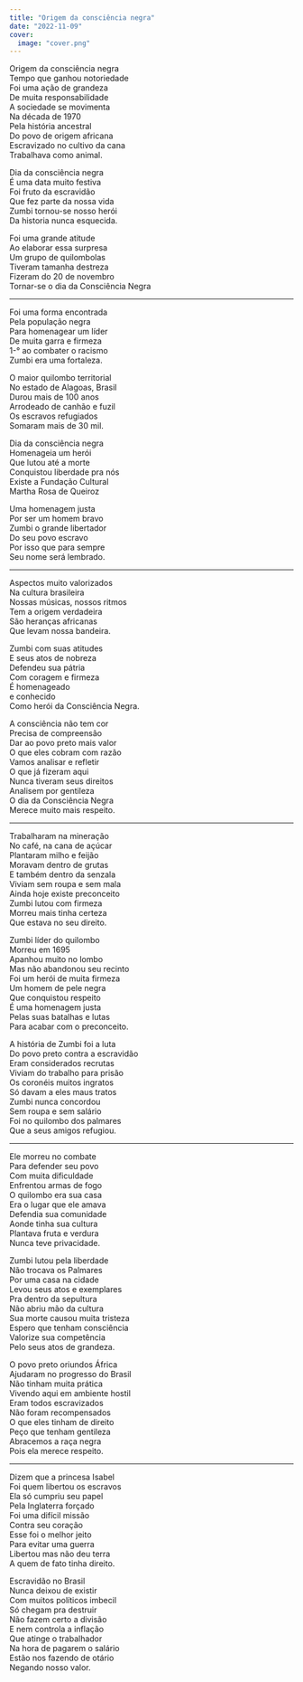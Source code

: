 ```yaml
---
title: "Origem da consciência negra"
date: "2022-11-09"
cover:
  image: "cover.png"
---
```


Origem da consciência negra  
Tempo que ganhou notoriedade  
Foi uma ação de grandeza  
De muita responsabilidade  
A sociedade se movimenta  
Na década de 1970  
Pela história ancestral  
Do povo de origem africana  
Escravizado no cultivo da cana  
Trabalhava como animal.  

Dia da consciência negra  
É uma data muito festiva  
Foi fruto da escravidão  
Que fez parte da nossa vida  
Zumbi tornou-se nosso herói  
Da historia nunca esquecida.  

Foi uma grande atitude  
Ao elaborar essa surpresa  
Um grupo de quilombolas  
Tiveram tamanha destreza  
Fizeram do 20 de novembro  
Tornar-se o dia da Consciência Negra  

---

Foi uma forma encontrada  
Pela população negra  
Para homenagear um líder  
De muita garra e firmeza  
1-° ao combater o racismo  
Zumbi era uma fortaleza.  

O maior quilombo territorial  
No estado de Alagoas, Brasil  
Durou mais de 100 anos  
Arrodeado de canhão e fuzil  
Os escravos refugiados  
Somaram mais de 30 mil.  

Dia da consciência negra  
Homenageia um herói  
Que lutou até a morte  
Conquistou liberdade pra nós  
Existe a Fundação Cultural  
Martha Rosa de Queiroz  

Uma homenagem justa  
Por ser um homem bravo  
Zumbi o grande libertador  
Do seu povo escravo  
Por isso que para sempre  
Seu nome será lembrado.  

---

Aspectos muito valorizados  
Na cultura brasileira  
Nossas músicas, nossos ritmos  
Tem a origem verdadeira  
São heranças africanas  
Que levam nossa bandeira.  

Zumbi com suas atitudes  
E seus atos de nobreza  
Defendeu sua pátria  
Com coragem e firmeza  
É homenageado  
e conhecido  
Como herói da Consciência Negra.  

A consciência não tem cor  
Precisa de compreensão  
Dar ao povo preto mais valor  
O que eles cobram  com razão  
Vamos analisar e refletir  
O que já fizeram aqui  
Nunca tiveram seus direitos  
Analisem por gentileza  
O dia da Consciência Negra  
Merece muito mais respeito.  

---

Trabalharam na mineração  
No café, na cana de açúcar  
Plantaram milho e feijão  
Moravam dentro de grutas  
E também dentro da senzala  
Viviam sem roupa e sem mala  
Ainda hoje existe preconceito  
Zumbi lutou com firmeza  
Morreu mais tinha certeza  
Que estava no seu direito.  

Zumbi  líder do quilombo  
Morreu em 1695  
Apanhou muito no lombo  
Mas não abandonou seu recinto  
Foi um herói de muita firmeza  
Um homem de pele negra  
Que conquistou respeito  
É uma homenagem justa  
Pelas suas batalhas e lutas  
Para acabar com o preconceito.  

A história de Zumbi foi a luta  
Do povo preto contra a escravidão  
Eram considerados recrutas  
Viviam do trabalho para prisão  
Os coronéis muitos ingratos  
Só davam a eles maus tratos  
Zumbi nunca concordou  
Sem roupa e sem salário  
Foi no quilombo dos palmares  
Que a seus amigos refugiou.  

---

Ele morreu no combate  
Para defender seu povo  
Com muita dificuldade  
Enfrentou armas de fogo  
O quilombo era sua casa  
Era o lugar que ele amava  
Defendia sua comunidade  
Aonde tinha sua cultura  
Plantava fruta e verdura  
Nunca teve privacidade.  

Zumbi lutou pela liberdade  
Não trocava os Palmares  
Por uma casa na cidade  
Levou seus atos e exemplares  
Pra dentro da sepultura  
Não abriu mão da cultura  
Sua morte causou muita tristeza  
Espero que tenham consciência  
Valorize sua competência  
Pelo seus atos de grandeza.  

O povo preto oriundos África  
Ajudaram no progresso do Brasil  
Não tinham muita prática  
Vivendo aqui em ambiente hostil  
Eram todos escravizados  
Não foram recompensados  
O que eles tinham de direito  
Peço que tenham gentileza  
Abracemos a raça negra  
Pois ela merece respeito.  

---

Dizem que a princesa Isabel  
Foi quem libertou os escravos  
Ela só cumpriu seu papel  
Pela Inglaterra forçado  
Foi uma difícil missão  
Contra seu coração  
Esse foi o melhor jeito  
Para evitar uma guerra  
Libertou mas não deu terra  
A quem de fato tinha direito.  

Escravidão no Brasil  
Nunca deixou de existir  
Com muitos políticos imbecil  
Só chegam pra destruir  
Não fazem certo a divisão  
E nem controla a inflação  
Que atinge o trabalhador  
Na hora de pagarem o salário  
Estão nos fazendo  de otário  
Negando nosso valor.
